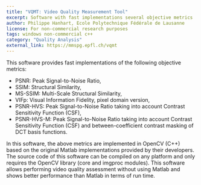 ```yaml
---
title: "VQMT: Video Quality Measurement Tool"
excerpt: Software with fast implementations several objective metrics
author: Philippe Hanhart, Ecole Polytechnique Fédérale de Lausanne
license: For non-commercial research purposes
tags: windows non-commercial c++
category: "Quality Analysis"
external_link: https://mmspg.epfl.ch/vqmt
---
```


This software provides fast implementations of the following objective metrics:

- PSNR: Peak Signal-to-Noise Ratio,
- SSIM: Structural Similarity,
- MS-SSIM: Multi-Scale Structural Similarity,
- VIFp: Visual Information Fidelity, pixel domain version,
- PSNR-HVS: Peak Signal-to-Noise Ratio taking into account Contrast Sensitivity Function (CSF),
- PSNR-HVS-M: Peak Signal-to-Noise Ratio taking into account Contrast Sensitivity Function (CSF) and between-coefficient contrast masking of DCT basis functions.

In this software, the above metrics are implemented in OpenCV (C++) based on the original Matlab implementations provided by their developers. The source code of this software can be compiled on any platform and only requires the OpenCV library (core and imgproc modules). This software allows performing video quality assessment without using Matlab and shows better performance than Matlab in terms of run time.